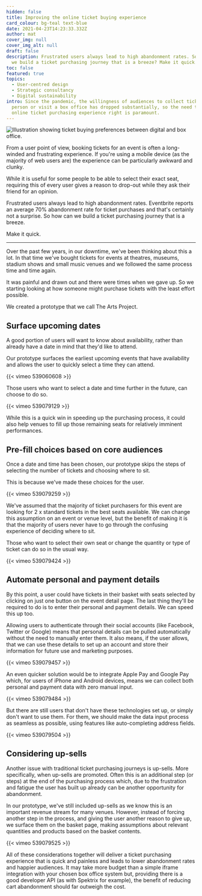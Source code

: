 ```yaml
---
hidden: false
title: Improving the online ticket buying experience
card_colour: bg-teal text-blue
date: 2021-04-23T14:23:33.332Z
author: mat
cover_img: null
cover_img_alt: null
draft: false
description: Frustrated users always lead to high abandonment rates. So how can
  we build a ticket purchasing journey that is a breeze? Make it quick.
toc: false
featured: true
topics:
  - User-centred design
  - Strategic consultancy
  - Digital sustainability
intro: Since the pandemic, the willingness of audiences to collect tickets in
  person or visit a box office has dropped substantially, so the need to get the
  online ticket purchasing experience right is paramount.
---
```

![Illustration showing ticket buying preferences between digital and box office.](../images/5-digital-tickets.jpg)

From a user point of view, booking tickets for an event is often a long-winded and frustrating experience. If you're using a mobile device (as the majority of web users are) the experience can be particularly awkward and clunky.

While it is useful for some people to be able to select their exact seat, requiring this of every user gives a reason to drop-out while they ask their friend for an opinion.

Frustrated users always lead to high abandonment rates. Eventbrite reports an average 70% abandonment rate for ticket purchases and that's certainly not a surprise. So how can we build a ticket purchasing journey that is a breeze.

Make it quick.

- - -

Over the past few years, in our downtime, we've been thinking about this a lot. In that time we've bought tickets for events at theatres, museums, stadium shows and small music venues and we followed the same process time and time again.

It was painful and drawn out and there were times when we gave up. So we starting looking at how someone might purchase tickets with the least effort possible.

We created a prototype that we call The Arts Project.

## Surface upcoming dates

A good portion of users will want to know about availability, rather than already have a date in mind that they'd like to attend.

Our prototype surfaces the earliest upcoming events that have availability and allows the user to quickly select a time they can attend.

{{< vimeo 539060608 >}}

Those users who want to select a date and time further in the future, can choose to do so.

{{< vimeo 539079129 >}}

While this is a quick win in speeding up the purchasing process, it could also help venues to fill up those remaining seats for relatively imminent performances.

## Pre-fill choices based on core audiences

Once a date and time has been chosen, our prototype skips the steps of selecting the number of tickets and choosing where to sit.

This is because we've made these choices for the user.

{{< vimeo 539079259 >}}

We've assumed that the majority of ticket purchasers for this event are looking for 2 x standard tickets in the best seats available. We can change this assumption on an event or venue level, but the benefit of making it is that the majority of users never have to go through the confusing experience of deciding where to sit.

Those who want to select their own seat or change the quantity or type of ticket can do so in the usual way.

{{< vimeo 539079424 >}}
## Automate personal and payment details

By this point, a user could have tickets in their basket with seats selected by clicking on just one button on the event detail page. The last thing they'll be required to do is to enter their personal and payment details. We can speed this up too.

Allowing users to authenticate through their social accounts (like Facebook, Twitter or Google) means that personal details can be pulled automatically without the need to manually enter them. It also means, if the user allows, that we can use these details to set up an account and store their information for future use and marketing purposes.

{{< vimeo 539079457 >}}


An even quicker solution would be to integrate Apple Pay and Google Pay which, for users of iPhone and Android devices, means we can collect both personal and payment data with zero manual input.

{{< vimeo 539079484 >}}


But there are still users that don't have these technologies set up, or simply don't want to use them. For them, we should make the data input process as seamless as possible, using features like auto-completing address fields.

{{< vimeo 539079504 >}}

## Considering up-sells

Another issue with traditional ticket purchasing journeys is up-sells. More specifically, when up-sells are promoted. Often this is an additional step (or steps) at the end of the purchasing process which, due to the frustration and fatigue the user has built up already can be another opportunity for abandonment.

In our prototype, we've still included up-sells as we know this is an important revenue stream for many venues. However, instead of forcing another step in the process, and giving the user another reason to give up, we surface them on the basket page, making assumptions about relevant quantities and products based on the basket contents.

{{< vimeo 539079525 >}}

All of these considerations together will deliver a ticket purchasing experience that is quick and painless and leads to lower abandonment rates and happier audiences. It may take more budget than a simple iframe integration with your chosen box office system but, providing there is a good developer API (as with Spektrix for example), the benefit of reducing cart abandonment should far outweigh the cost.